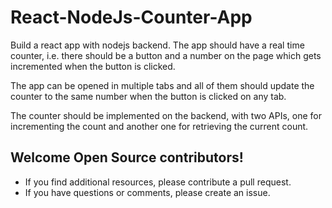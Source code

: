 # React-NodeJs-Counter-App

Build a react app with nodejs backend. The app should have a real time counter, i.e. there should be a button and a number on the page which gets incremented when the button is clicked.

The app can be opened in multiple tabs and all of them should update the counter to the same number when the button is clicked on any tab. 

The counter should be implemented on the backend, with two APIs, one for incrementing the count and another one for retrieving the current count.


## Welcome Open Source contributors!
  * If you find additional resources, please contribute a pull request.
  * If you have questions or comments, please create an issue.
